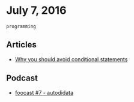 # July 7, 2016

`programming`

## Articles

- [Why you should avoid conditional statements](http://www.thedevpiece.com/why-you-should-avoid-if-else-statements/)

## Podcast

- [foocast #7 - autodidata](http://foocast.io/episode/2016/05/23/autodidata.html)

